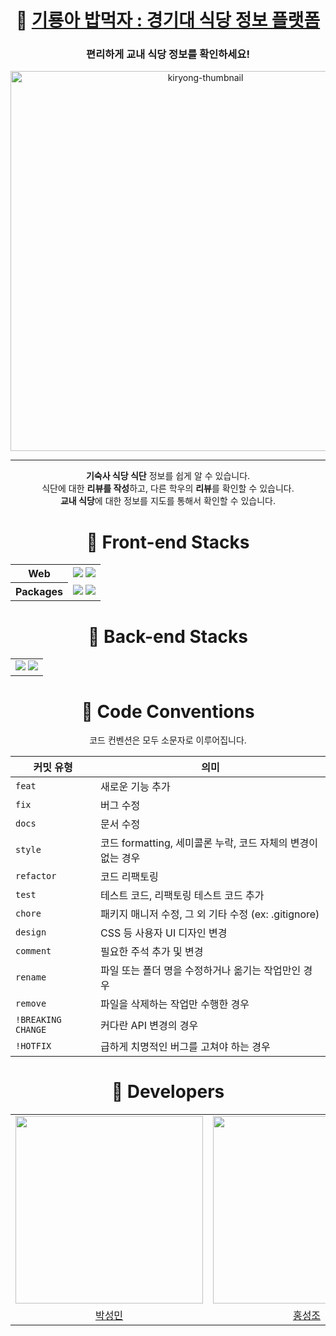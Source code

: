 <div align="center">
  
# 🍚 [기룡아 밥먹자 : 경기대 식당 정보 플랫폼](https://www.kiryong.site/)
### 편리하게 교내 식당 정보를 확인하세요!

<img width="608" alt="kiryong-thumbnail" src="https://github.com/user-attachments/assets/7cbf4ea8-a6a1-44af-8702-e396e27c0778" />

---

**기숙사 식당 식단** 정보를 쉽게 알 수 있습니다.
<br>
식단에 대한 **리뷰를 작성**하고, 다른 학우의 **리뷰**를 확인할 수 있습니다.
<br>
**교내 식당**에 대한 정보를 지도를 통해서 확인할 수 있습니다.

# 🥟 Front-end Stacks

<table align="center">
    <tr>
        <th>
            Web
        </th>
        <td>
        <img src="https://img.shields.io/badge/TypeScript-3178C6?style=for-the-badge&logo=TypeScript&logoColor=white">
        <img src="https://img.shields.io/badge/React-61DAFB?style=for-the-badge&logo=React&logoColor=black">
        </td>
    </tr>
<tr>
        <th>
            Packages
        </th>
        <td>
        <img src="https://img.shields.io/badge/Axios-5a29e4?style=for-the-badge&logo=axios&logoColor=white">
        <img src="https://img.shields.io/badge/Pnpm-f69220?style=for-the-badge&logo=Pnpm&logoColor=white">
        </td>
    </tr>
</table>

# 🥟 Back-end Stacks

<table align="center">
    <tr>
        <td>
        <img src="https://img.shields.io/badge/TypeScript-3178C6?style=for-the-badge&logo=TypeScript&logoColor=white">
        <img src="https://img.shields.io/badge/React-61DAFB?style=for-the-badge&logo=React&logoColor=black">
        </td>
    </tr>
</table>

# 🌽 Code Conventions

코드 컨벤션은 모두 소문자로 이루어집니다.

| 커밋 유형          | 의미                                    |
|--------------------|-----------------------------------------|
| `feat`               | 새로운 기능 추가                       |
| `fix`                | 버그 수정                              |
| `docs`               | 문서 수정                              |
| `style`              | 코드 formatting, 세미콜론 누락, 코드 자체의 변경이 없는 경우 |
| `refactor`           | 코드 리팩토링                          |
| `test`               | 테스트 코드, 리팩토링 테스트 코드 추가 |
| `chore`              | 패키지 매니저 수정, 그 외 기타 수정 (ex: .gitignore) |
| `design`             | CSS 등 사용자 UI 디자인 변경          |
| `comment`            | 필요한 주석 추가 및 변경               |
| `rename`             | 파일 또는 폴더 명을 수정하거나 옮기는 작업만인 경우 |
| `remove`             | 파일을 삭제하는 작업만 수행한 경우     |
| `!BREAKING CHANGE`   | 커다란 API 변경의 경우                 |
| `!HOTFIX`            | 급하게 치명적인 버그를 고쳐야 하는 경우 |

# 🍿 Developers

<table align="center">
    <tr>
  <td align="center"><a href="http://github.com/boroboro01"/><img src=https://avatars.githubusercontent.com/u/98679575?v=4 width=300/>
    <td align="center"><a href="https://github.com/HongSeongJo"/><img src=https://avatars.githubusercontent.com/u/164273757?v=4 width=300/>
   <td align="center"><a href="https://github.com/cho4u4o"/><img src=https://avatars.githubusercontent.com/u/128016678?v=4 width=300/>
  </tr>
    <tr>
  <td align="center"><a href="http://github.com/boroboro01"/>박성민</td>
    <td align="center"><a href="https://github.com/HongSeongJo"/>홍성조</td>
  <td align="center"><a href="https://github.com/cho4u4o"/>한유진</td>
    
  </tr>
</table>
    
  </div>



